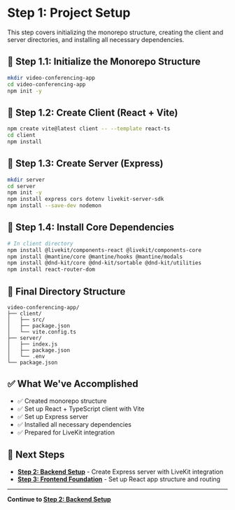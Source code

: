 # Step 1: Project Setup

This step covers initializing the monorepo structure, creating the client and server directories, and installing all necessary dependencies.

## 🚀 Step 1.1: Initialize the Monorepo Structure

```bash
mkdir video-conferencing-app
cd video-conferencing-app
npm init -y
```

## 🚀 Step 1.2: Create Client (React + Vite)

```bash
npm create vite@latest client -- --template react-ts
cd client
npm install
```

## 🚀 Step 1.3: Create Server (Express)

```bash
mkdir server
cd server
npm init -y
npm install express cors dotenv livekit-server-sdk
npm install --save-dev nodemon
```

## 🚀 Step 1.4: Install Core Dependencies

```bash
# In client directory
npm install @livekit/components-react @livekit/components-core
npm install @mantine/core @mantine/hooks @mantine/modals
npm install @dnd-kit/core @dnd-kit/sortable @dnd-kit/utilities
npm install react-router-dom
```

## 📁 Final Directory Structure

```
video-conferencing-app/
├── client/
│   ├── src/
│   ├── package.json
│   └── vite.config.ts
├── server/
│   ├── index.js
│   ├── package.json
│   └── .env
└── package.json
```

## ✅ What We've Accomplished

- ✅ Created monorepo structure
- ✅ Set up React + TypeScript client with Vite
- ✅ Set up Express server
- ✅ Installed all necessary dependencies
- ✅ Prepared for LiveKit integration

## 🔗 Next Steps

- **[Step 2: Backend Setup](./02-backend-setup.md)** - Create Express server with LiveKit integration
- **[Step 3: Frontend Foundation](./03-frontend-foundation.md)** - Set up React app structure and routing

---

**Continue to [Step 2: Backend Setup](./02-backend-setup.md)** 